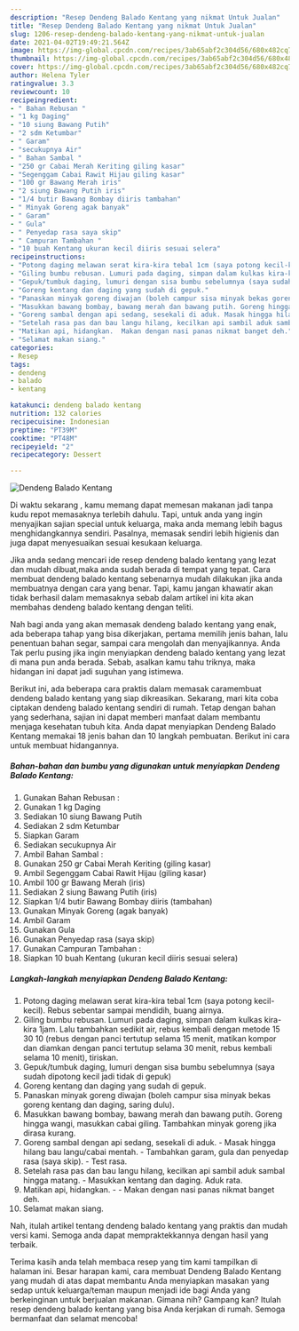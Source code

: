 ```yaml
---
description: "Resep Dendeng Balado Kentang yang nikmat Untuk Jualan"
title: "Resep Dendeng Balado Kentang yang nikmat Untuk Jualan"
slug: 1206-resep-dendeng-balado-kentang-yang-nikmat-untuk-jualan
date: 2021-04-02T19:49:21.564Z
image: https://img-global.cpcdn.com/recipes/3ab65abf2c304d56/680x482cq70/dendeng-balado-kentang-foto-resep-utama.jpg
thumbnail: https://img-global.cpcdn.com/recipes/3ab65abf2c304d56/680x482cq70/dendeng-balado-kentang-foto-resep-utama.jpg
cover: https://img-global.cpcdn.com/recipes/3ab65abf2c304d56/680x482cq70/dendeng-balado-kentang-foto-resep-utama.jpg
author: Helena Tyler
ratingvalue: 3.3
reviewcount: 10
recipeingredient:
- " Bahan Rebusan "
- "1 kg Daging"
- "10 siung Bawang Putih"
- "2 sdm Ketumbar"
- " Garam"
- "secukupnya Air"
- " Bahan Sambal "
- "250 gr Cabai Merah Keriting giling kasar"
- "Segenggam Cabai Rawit Hijau giling kasar"
- "100 gr Bawang Merah iris"
- "2 siung Bawang Putih iris"
- "1/4 butir Bawang Bombay diiris tambahan"
- " Minyak Goreng agak banyak"
- " Garam"
- " Gula"
- " Penyedap rasa saya skip"
- " Campuran Tambahan "
- "10 buah Kentang ukuran kecil diiris sesuai selera"
recipeinstructions:
- "Potong daging melawan serat kira-kira tebal 1cm (saya potong kecil-kecil). Rebus sebentar sampai mendidih, buang airnya."
- "Giling bumbu rebusan. Lumuri pada daging, simpan dalam kulkas kira-kira 1jam. Lalu tambahkan sedikit air, rebus kembali dengan metode 15 30 10 (rebus dengan panci tertutup selama 15 menit, matikan kompor dan diamkan dengan panci tertutup selama 30 menit, rebus kembali selama 10 menit), tiriskan."
- "Gepuk/tumbuk daging, lumuri dengan sisa bumbu sebelumnya (saya sudah dipotong kecil jadi tidak di gepuk)"
- "Goreng kentang dan daging yang sudah di gepuk."
- "Panaskan minyak goreng diwajan (boleh campur sisa minyak bekas goreng kentang dan daging, saring dulu)."
- "Masukkan bawang bombay, bawang merah dan bawang putih. Goreng hingga wangi, masukkan cabai giling. Tambahkan minyak goreng jika dirasa kurang."
- "Goreng sambal dengan api sedang, sesekali di aduk. Masak hingga hilang bau langu/cabai mentah. Tambahkan garam, gula dan penyedap rasa (saya skip). Test rasa."
- "Setelah rasa pas dan bau langu hilang, kecilkan api sambil aduk sambal hingga matang. Masukkan kentang dan daging. Aduk rata."
- "Matikan api, hidangkan.  Makan dengan nasi panas nikmat banget deh."
- "Selamat makan siang."
categories:
- Resep
tags:
- dendeng
- balado
- kentang

katakunci: dendeng balado kentang 
nutrition: 132 calories
recipecuisine: Indonesian
preptime: "PT39M"
cooktime: "PT48M"
recipeyield: "2"
recipecategory: Dessert

---
```



![Dendeng Balado Kentang](https://img-global.cpcdn.com/recipes/3ab65abf2c304d56/680x482cq70/dendeng-balado-kentang-foto-resep-utama.jpg)

Di waktu  sekarang , kamu memang dapat memesan makanan jadi tanpa kudu repot memasaknya terlebih dahulu. Tapi, untuk anda yang ingin menyajikan sajian special untuk keluarga, maka anda memang lebih bagus menghidangkannya sendiri. Pasalnya, memasak sendiri lebih higienis dan juga dapat menyesuaikan sesuai kesukaan keluarga.

Jika anda sedang mencari ide resep dendeng balado kentang yang lezat dan mudah dibuat,maka anda sudah berada di tempat yang tepat. Cara membuat dendeng balado kentang  sebenarnya mudah dilakukan jika anda membuatnya dengan cara yang benar. Tapi, kamu jangan khawatir akan tidak berhasil dalam memasaknya 
sebab dalam artikel ini kita akan membahas dendeng balado kentang dengan teliti.  



Nah bagi anda yang akan memasak dendeng balado kentang yang enak, ada beberapa tahap yang bisa dikerjakan, pertama memilih jenis bahan, lalu penentuan bahan segar, sampai cara mengolah dan menyajikannya. Anda Tak perlu pusing jika ingin menyiapkan dendeng balado kentang yang lezat di mana pun anda berada. Sebab, asalkan kamu  tahu triknya, maka hidangan ini dapat jadi suguhan yang istimewa.

Berikut ini, ada beberapa cara praktis  dalam memasak caramembuat dendeng balado kentang yang siap dikreasikan. Sekarang, mari kita coba ciptakan dendeng balado kentang sendiri di rumah. Tetap dengan bahan yang sederhana, sajian ini dapat memberi manfaat dalam membantu menjaga kesehatan tubuh kita. Anda dapat menyiapkan Dendeng Balado Kentang memakai 18 jenis bahan dan 10 langkah pembuatan. Berikut ini cara untuk membuat hidangannya.

<!--inarticleads1-->

##### Bahan-bahan dan bumbu yang digunakan untuk menyiapkan Dendeng Balado Kentang:

1. Gunakan  Bahan Rebusan :
1. Gunakan 1 kg Daging
1. Sediakan 10 siung Bawang Putih
1. Sediakan 2 sdm Ketumbar
1. Siapkan  Garam
1. Sediakan secukupnya Air
1. Ambil  Bahan Sambal :
1. Gunakan 250 gr Cabai Merah Keriting (giling kasar)
1. Ambil Segenggam Cabai Rawit Hijau (giling kasar)
1. Ambil 100 gr Bawang Merah (iris)
1. Sediakan 2 siung Bawang Putih (iris)
1. Siapkan 1/4 butir Bawang Bombay diiris (tambahan)
1. Gunakan  Minyak Goreng (agak banyak)
1. Ambil  Garam
1. Gunakan  Gula
1. Gunakan  Penyedap rasa (saya skip)
1. Gunakan  Campuran Tambahan :
1. Siapkan 10 buah Kentang (ukuran kecil diiris sesuai selera)




<!--inarticleads2-->

##### Langkah-langkah menyiapkan Dendeng Balado Kentang:

1. Potong daging melawan serat kira-kira tebal 1cm (saya potong kecil-kecil). Rebus sebentar sampai mendidih, buang airnya.
1. Giling bumbu rebusan. Lumuri pada daging, simpan dalam kulkas kira-kira 1jam. Lalu tambahkan sedikit air, rebus kembali dengan metode 15 30 10 (rebus dengan panci tertutup selama 15 menit, matikan kompor dan diamkan dengan panci tertutup selama 30 menit, rebus kembali selama 10 menit), tiriskan.
1. Gepuk/tumbuk daging, lumuri dengan sisa bumbu sebelumnya (saya sudah dipotong kecil jadi tidak di gepuk)
1. Goreng kentang dan daging yang sudah di gepuk.
1. Panaskan minyak goreng diwajan (boleh campur sisa minyak bekas goreng kentang dan daging, saring dulu).
1. Masukkan bawang bombay, bawang merah dan bawang putih. Goreng hingga wangi, masukkan cabai giling. Tambahkan minyak goreng jika dirasa kurang.
1. Goreng sambal dengan api sedang, sesekali di aduk. - Masak hingga hilang bau langu/cabai mentah. - Tambahkan garam, gula dan penyedap rasa (saya skip). - Test rasa.
1. Setelah rasa pas dan bau langu hilang, kecilkan api sambil aduk sambal hingga matang. - Masukkan kentang dan daging. Aduk rata.
1. Matikan api, hidangkan. -  - Makan dengan nasi panas nikmat banget deh.
1. Selamat makan siang.




Nah, itulah artikel tentang  dendeng balado kentang  yang praktis dan mudah versi kami. Semoga anda dapat mempraktekkannya dengan hasil yang terbaik. 

Terima kasih anda telah membaca resep yang tim kami tampilkan di halaman ini. Besar harapan kami, cara membuat  Dendeng Balado Kentang yang mudah di atas dapat membantu Anda menyiapkan masakan yang sedap untuk keluarga/teman maupun menjadi ide bagi Anda yang berkeinginan untuk berjualan makanan. Gimana nih? Gampang kan? Itulah resep dendeng balado kentang yang bisa Anda kerjakan di rumah. Semoga bermanfaat dan selamat mencoba!

